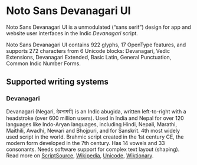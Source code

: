 
# Noto Sans Devanagari UI

Noto Sans Devanagari UI is a unmodulated (“sans serif”) design for app and website user interfaces in the Indic _Devanagari_ script. 

Noto Sans Devanagari UI contains 922 glyphs, 17 OpenType features, and supports 272 characters from 6 Unicode blocks: Devanagari, Vedic Extensions, Devanagari Extended, Basic Latin, General Punctuation, Common Indic Number Forms.


## Supported writing systems


### Devanagari

Devanagari (Negari, देवनागरी) is an Indic abugida, written left-to-right with a headstroke (over 600 million users). Used in India and Nepal for over 120 languages like Indo-Aryan languages, including Hindi, Nepali, Marathi, Maithili, Awadhi, Newari and Bhojpuri, and for Sanskrit. 4th most widely used script in the world. Brahmic script created in the 1st century CE, the modern form developed in the 7th century. Has 14 vowels and 33 consonants. Needs software support for complex text layout (shaping). Read more on [ScriptSource](https://scriptsource.org/scr/Deva), [Wikipedia](https://en.wikipedia.org/wiki/ISO_15924:Deva), [Unicode](https://www.unicode.org/versions/Unicode13.0.0/ch12.pdf#G12284), [Wiktionary](https://en.wiktionary.org/wiki/Category:Devanagari_script).

